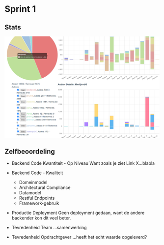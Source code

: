 #  Sprint 1

## Stats

![Stats](./codestats.png)

## Zelfbeoordeling
* Backend Code Kwantiteit - Op Niveau
Want zoals je ziet Link X...blabla

* Backend Code - Kwaliteit
    * Domeinmodel
    * Architectural Compliance
    * Datamodel
    * Restful Endpoints
    * Framework-gebruik

* Productie Deployment
Geen deployment gedaan, want de andere backender kon dit veel beter.

* Tevredenheid Team
...samenwerking

* Tevredenheid Opdrachtgever
...heeft het echt waarde opgeleverd?


